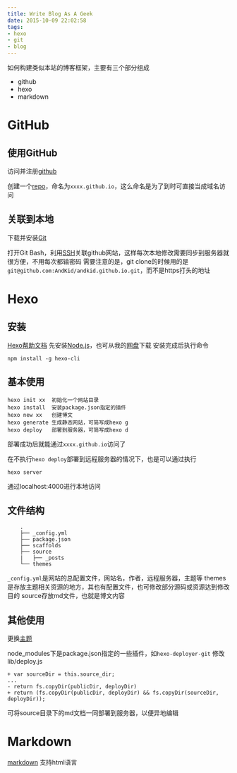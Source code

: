 ```yaml
---
title: Write Blog As A Geek
date: 2015-10-09 22:02:58
tags:
- hexo
- git
- blog
---
```

如何构建类似本站的博客框架，主要有三个部分组成
* github
* hexo
* markdown

# GitHub
## 使用GitHub
访问并注册[github](https://github.com)

创建一个[repo](https://help.github.com/articles/create-a-repo/)，命名为`xxxx.github.io`，这么命名是为了到时可直接当成域名访问

## 关联到本地
下载并安装[Git](https://git-scm.com/)

打开Git Bash，利用[SSH](https://help.github.com/categories/ssh/)关联github网站，这样每次本地修改需要同步到服务器就很方便，不用每次都输密码
需要注意的是，git clone的时候用的是`git@github.com:AndKid/andkid.github.io.git`，而不是https打头的地址

# Hexo
## 安装
[Hexo帮助文档](http://wiki.jikexueyuan.com/project/hexo-document/)
先安装[Node.js](https://nodejs.org/)，也可从我的[网盘](http://pan.baidu.com/s/1i4gai4t)下载
安装完成后执行命令

    npm install -g hexo-cli

## 基本使用
```
hexo init xx  初始化一个网站目录
hexo install  安装package.json指定的插件
hexo new xx   创建博文
hexo generate 生成静态网站，可简写成hexo g
hexo deploy   部署到服务器，可简写成hexo d
```
部署成功后就能通过`xxxx.github.io`访问了

在不执行`hexo deploy`部署到远程服务器的情况下，也是可以通过执行

    hexo server
通过localhost:4000进行本地访问

## 文件结构
```
    .
    ├── _config.yml
    ├── package.json
    ├── scaffolds
    ├── source
    |   ├── _posts
    └── themes
```
`_config.yml`是网站的总配置文件，网站名，作者，远程服务器，主题等
themes是存放主题相关资源的地方，其也有配置文件，也可修改部分源码或资源达到修改目的
source存放md文件，也就是博文内容
## 其他使用
更换[主题](http://hexo.io/themes/)

node_modules下是package.json指定的一些插件，如`hexo-deployer-git`
修改lib/deploy.js

    + var sourceDir = this.source_dir;
    ...
    - return fs.copyDir(publicDir, deployDir)
    + return (fs.copyDir(publicDir, deployDir) && fs.copyDir(sourceDir, deployDir));
可将source目录下的md文档一同部署到服务器，以便异地编辑

# Markdown
[markdown](https://guides.github.com/features/mastering-markdown/)
支持html语言
